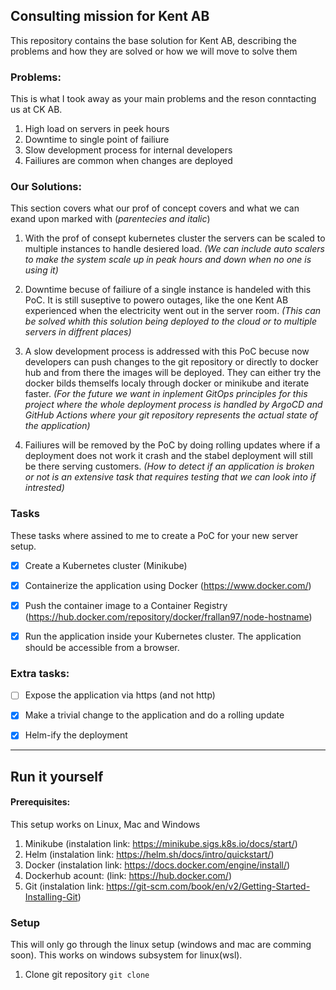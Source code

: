## Consulting mission for Kent AB
This repository contains the base solution for Kent AB, describing the problems and how they are solved or how we will move to solve them

### Problems:
This is what I took away as your main problems and the reson conntacting us at CK AB.

1. High load on servers in peek hours
2. Downtime to single point of failiure
3. Slow development process for internal developers 
4. Failiures are common when changes are deployed

### Our Solutions:
This section covers what our prof of concept covers and what we can exand upon marked with (*parentecies and italic*)

1. With the prof of consept  kubernetes cluster the servers can be scaled to multiple instances to handle desiered load. *(We can include auto scalers to make the system scale up in peak hours and down when no one is using it)*
   
2. Downtime becuse of failiure of a single instance is handeled with this PoC. It is still suseptive to powero outages, like the one Kent AB experienced when the electricity went out in the server room. *(This can be solved whith this solution being deployed to the cloud or to multiple servers in diffrent places)*

3. A slow development process is addressed with this PoC becuse now developers can push changes to the git repository or directly to docker hub and from there the images will be deployed. They can either try the docker bilds themselfs localy through docker or minikube and iterate faster. *(For the future we want in inplement GitOps principles for this project where the whole deployment process is handled by ArgoCD and GitHub Actions where your git repository represents the actual state of the application)*

4. Failiures will be removed by the PoC by doing rolling updates where if a deployment does not work it crash and the stabel deployment will still be there serving customers. *(How to detect if an application is broken or not is an extensive task that requires testing that we can look into if intrested)*

### Tasks

These tasks where assined to me to create a PoC for your new server setup. 

- [x] Create a Kubernetes cluster (Minikube)

- [x] Containerize the application using Docker (https://www.docker.com/)

- [x] Push the container image to a Container Registry (https://hub.docker.com/repository/docker/frallan97/node-hostname)

- [x] Run the application inside your Kubernetes cluster. The application should be accessible from a browser.

### Extra tasks:
- [ ] Expose the application via https (and not http)

- [x] Make a trivial change to the application and do a rolling update 

- [x] Helm-ify the deployment 

---

## Run it yourself

#### Prerequisites:
This setup works on Linux, Mac and Windows 
1. Minikube (instalation link: https://minikube.sigs.k8s.io/docs/start/)
2. Helm (instalation link: https://helm.sh/docs/intro/quickstart/)
3. Docker (instalation link: https://docs.docker.com/engine/install/)
4. Dockerhub acount: (link: https://hub.docker.com/)
5. Git (instalation link: https://git-scm.com/book/en/v2/Getting-Started-Installing-Git)


### Setup
This will only go through the linux setup (windows and mac are comming soon). This works on windows subsystem for linux(wsl).
1. Clone git repository `git clone `

